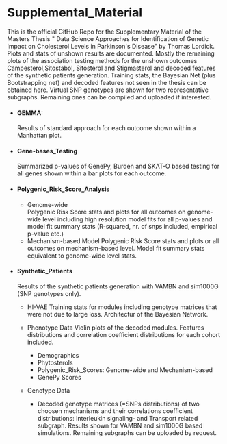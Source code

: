 # Supplemental_Material
This is the official GitHub Repo for the Supplementary Material of the Masters Thesis " Data Science Approaches for Identification of Genetic Impact on Cholesterol Levels in Parkinson's Disease" by Thomas Lordick. 
Plots and stats of unshown results are documented. Mostly the remaining plots of the association testing methods for the unshown outcomes
Campesterol,Sitostabol, Sitosterol and Stigmasterol and decoded features of the synthetic patients generation. Training stats, the Bayesian Net (plus Bootstrapping net) and decoded features not seen in the thesis can be obtained here. Virtual SNP genotypes are shown for two representative subgraphs. Remaining ones can be compiled and uploaded if interested.

* #### GEMMA: 
    Results of standard approach for each outcome shown within a Manhattan plot.
  
* #### Gene-bases_Testing
    Summarized p-values of GenePy, Burden and SKAT-O based testing for all genes shown within a bar plots for each outcome.

* #### Polygenic_Risk_Score_Analysis
  * Genome-wide  
      Polygenic Risk Score stats and plots for all outcomes on genome-wide level including high resolution model fits for all p-values and model fit summary               stats (R-squared, nr. of snps included, empirical p-value etc.)
  * Mechanism-based Model 
       Polygenic Risk Score stats and plots or all outcomes on mechanism-based level. Model fit summary stats equivalent to genome-wide level stats.
       
* #### Synthetic_Patients
  Results of the synthetic patients generation with VAMBN and sim1000G (SNP genotypes only). 
  * HI-VAE
    Training stats for modules including genotype matrices that were not due to large loss.
    Architectur of the Bayesian Network.
  
  * Phenotype Data
   Violin plots of the decoded modules. Features distributions and correlation coefficient distributions for each cohort included.
    * Demographics
    * Phytosterols
    * Polygenic_Risk_Scores: Genome-wide and Mechanism-based
    * GenePy Scores
  
  * Genotype Data
    * Decoded genotype matrices (=SNPs distributions) of two choosen mechanisms and their correlations coefficient distributions: Interleukin signaling- and                Transport related subgraph.
       Results shown for VAMBN and sim1000G based simulations. Remaining subgraphs can be uploaded by request.
    
